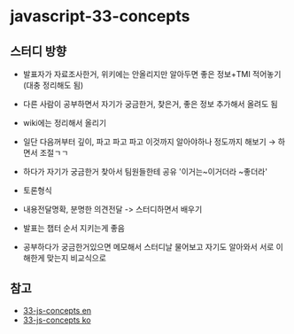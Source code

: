 # javascript-33-concepts


## 스터디 방향

* 발표자가 자료조사한거, 위키에는 안올리지만 알아두면 좋은 정보+TMI 적어놓기(대충 정리해도 됨)

* 다른 사람이 공부하면서 자기가 궁금한거, 찾은거, 좋은 정보 추가해서 올려도 됨

* wiki에는 정리해서 올리기 

* 일단 다음꺼부터 깊이, 파고 파고 파고 이것까지 알아야하나 정도까지 해보기 → 하면서 조절ㄱㄱ

* 하다가 자기가 궁금한거 찾아서 팀원들한테 공유 '이거는~이거더라 ~좋더라'

* 토론형식

* 내용전달명확, 분명한 의견전달 -> 스터디하면서 배우기

* 발표는 챕터 순서 지키는게 좋음

* 공부하다가 궁금한거있으면 메모해서 스터디날 물어보고 자기도 알아와서 서로 이해한게 맞는지 비교식으로


## 참고
* [33-js-concepts en](https://github.com/leonardomso/33-js-concepts)
* [33-js-concepts ko](https://github.com/yjs03057/33-js-concepts)
